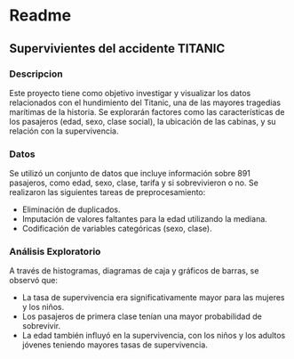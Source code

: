  # Readme

 ## Supervivientes del accidente TITANIC

### Descripcion 
 Este proyecto tiene como objetivo investigar y visualizar los datos relacionados con el hundimiento del Titanic, una de las mayores tragedias marítimas de la historia. Se explorarán factores como las características de los pasajeros (edad, sexo, clase social), la ubicación de las cabinas, y su relación con la supervivencia.

### Datos 
Se utilizó un conjunto de datos que incluye información sobre 891 pasajeros, como edad, sexo, clase, tarifa y si sobrevivieron o no. Se realizaron las siguientes tareas de preprocesamiento:

* Eliminación de duplicados.
* Imputación de valores faltantes para la edad utilizando la mediana.
* Codificación de variables categóricas (sexo, clase).

### Análisis Exploratorio
A través de histogramas, diagramas de caja y gráficos de barras, se observó que:

* La tasa de supervivencia era significativamente mayor para las mujeres y los niños.
* Los pasajeros de primera clase tenían una mayor probabilidad de sobrevivir.
* La edad también influyó en la supervivencia, con los niños y los adultos jóvenes teniendo mayores tasas de supervivencia.
